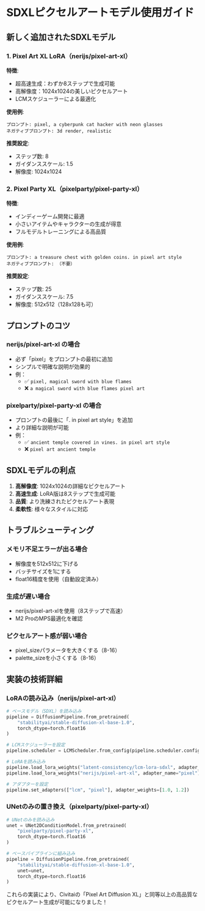 # SDXLピクセルアートモデル使用ガイド

## 新しく追加されたSDXLモデル

### 1. Pixel Art XL LoRA（nerijs/pixel-art-xl）

**特徴**:
- 超高速生成：わずか8ステップで生成可能
- 高解像度：1024x1024の美しいピクセルアート
- LCMスケジューラーによる最適化

**使用例**:
```
プロンプト: pixel, a cyberpunk cat hacker with neon glasses
ネガティブプロンプト: 3d render, realistic
```

**推奨設定**:
- ステップ数: 8
- ガイダンススケール: 1.5
- 解像度: 1024x1024

### 2. Pixel Party XL（pixelparty/pixel-party-xl）

**特徴**:
- インディーゲーム開発に最適
- 小さいアイテムやキャラクターの生成が得意
- フルモデルトレーニングによる高品質

**使用例**:
```
プロンプト: a treasure chest with golden coins. in pixel art style
ネガティブプロンプト: （不要）
```

**推奨設定**:
- ステップ数: 25
- ガイダンススケール: 7.5
- 解像度: 512x512（128x128も可）

## プロンプトのコツ

### nerijs/pixel-art-xl の場合
- 必ず「pixel」をプロンプトの最初に追加
- シンプルで明確な説明が効果的
- 例：
  - ✅ `pixel, magical sword with blue flames`
  - ❌ `a magical sword with blue flames pixel art`

### pixelparty/pixel-party-xl の場合
- プロンプトの最後に「. in pixel art style」を追加
- より詳細な説明が可能
- 例：
  - ✅ `ancient temple covered in vines. in pixel art style`
  - ❌ `pixel art ancient temple`

## SDXLモデルの利点

1. **高解像度**: 1024x1024の詳細なピクセルアート
2. **高速生成**: LoRA版は8ステップで生成可能
3. **品質**: より洗練されたピクセルアート表現
4. **柔軟性**: 様々なスタイルに対応

## トラブルシューティング

### メモリ不足エラーが出る場合
- 解像度を512x512に下げる
- バッチサイズを1にする
- float16精度を使用（自動設定済み）

### 生成が遅い場合
- nerijs/pixel-art-xlを使用（8ステップで高速）
- M2 ProのMPS最適化を確認

### ピクセルアート感が弱い場合
- pixel_sizeパラメータを大きくする（8-16）
- palette_sizeを小さくする（8-16）

## 実装の技術詳細

### LoRAの読み込み（nerijs/pixel-art-xl）
```python
# ベースモデル（SDXL）を読み込み
pipeline = DiffusionPipeline.from_pretrained(
    "stabilityai/stable-diffusion-xl-base-1.0",
    torch_dtype=torch.float16
)

# LCMスケジューラーを設定
pipeline.scheduler = LCMScheduler.from_config(pipeline.scheduler.config)

# LoRAを読み込み
pipeline.load_lora_weights("latent-consistency/lcm-lora-sdxl", adapter_name="lcm")
pipeline.load_lora_weights("nerijs/pixel-art-xl", adapter_name="pixel")

# アダプターを設定
pipeline.set_adapters(["lcm", "pixel"], adapter_weights=[1.0, 1.2])
```

### UNetのみの置き換え（pixelparty/pixel-party-xl）
```python
# UNetのみを読み込み
unet = UNet2DConditionModel.from_pretrained(
    "pixelparty/pixel-party-xl",
    torch_dtype=torch.float16
)

# ベースパイプラインに組み込み
pipeline = DiffusionPipeline.from_pretrained(
    "stabilityai/stable-diffusion-xl-base-1.0",
    unet=unet,
    torch_dtype=torch.float16
)
```

これらの実装により、Civitaiの「Pixel Art Diffusion XL」と同等以上の高品質なピクセルアート生成が可能になりました！
